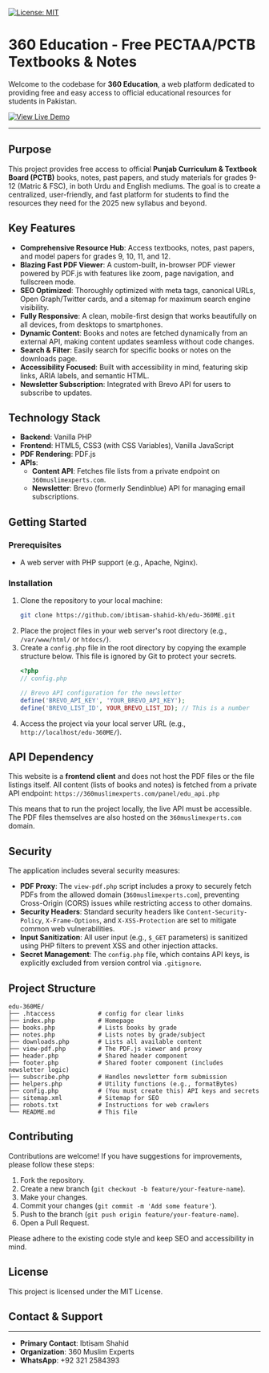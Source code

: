 [![License: MIT](https://img.shields.io/badge/License-MIT-yellow.svg)](https://opensource.org/licenses/MIT)

# 360 Education - Free PECTAA/PCTB Textbooks & Notes

Welcome to the codebase for **360 Education**, a web platform dedicated to providing free and easy access to official educational resources for students in Pakistan.

[![View Live Demo](https://img.shields.io/badge/Live_Demo-View_Site-brightgreen?style=for-the-badge&logo=google-chrome)](https://edu.360muslimexperts.com/)

---

<!-- Add a screenshot of the homepage here -->
<!-- ![Homepage Screenshot](https://example.com/screenshot.png) -->

## Purpose
This project provides free access to official **Punjab Curriculum & Textbook Board (PCTB)** books, notes, past papers, and study materials for grades 9-12 (Matric & FSC), in both Urdu and English mediums. The goal is to create a centralized, user-friendly, and fast platform for students to find the resources they need for the 2025 new syllabus and beyond.

## Key Features
- **Comprehensive Resource Hub**: Access textbooks, notes, past papers, and model papers for grades 9, 10, 11, and 12.
- **Blazing Fast PDF Viewer**: A custom-built, in-browser PDF viewer powered by PDF.js with features like zoom, page navigation, and fullscreen mode.
- **SEO Optimized**: Thoroughly optimized with meta tags, canonical URLs, Open Graph/Twitter cards, and a sitemap for maximum search engine visibility.
- **Fully Responsive**: A clean, mobile-first design that works beautifully on all devices, from desktops to smartphones.
- **Dynamic Content**: Books and notes are fetched dynamically from an external API, making content updates seamless without code changes.
- **Search & Filter**: Easily search for specific books or notes on the downloads page.
- **Accessibility Focused**: Built with accessibility in mind, featuring skip links, ARIA labels, and semantic HTML.
- **Newsletter Subscription**: Integrated with Brevo API for users to subscribe to updates.

## Technology Stack
- **Backend**: Vanilla PHP
- **Frontend**: HTML5, CSS3 (with CSS Variables), Vanilla JavaScript
- **PDF Rendering**: PDF.js
- **APIs**:
  - **Content API**: Fetches file lists from a private endpoint on `360muslimexperts.com`.
  - **Newsletter**: Brevo (formerly Sendinblue) API for managing email subscriptions.

## Getting Started

### Prerequisites
- A web server with PHP support (e.g., Apache, Nginx).

### Installation
1.  Clone the repository to your local machine:
    ```bash
    git clone https://github.com/ibtisam-shahid-kh/edu-360ME.git
    ```
2.  Place the project files in your web server's root directory (e.g., `/var/www/html/` or `htdocs/`).
3.  Create a `config.php` file in the root directory by copying the example structure below. This file is ignored by Git to protect your secrets.
    ```php
    <?php
    // config.php

    // Brevo API configuration for the newsletter
    define('BREVO_API_KEY', 'YOUR_BREVO_API_KEY');
    define('BREVO_LIST_ID', YOUR_BREVO_LIST_ID); // This is a number
    ```
4.  Access the project via your local server URL (e.g., `http://localhost/edu-360ME/`).

## API Dependency
This website is a **frontend client** and does not host the PDF files or the file listings itself. All content (lists of books and notes) is fetched from a private API endpoint:
`https://360muslimexperts.com/panel/edu_api.php`

This means that to run the project locally, the live API must be accessible. The PDF files themselves are also hosted on the `360muslimexperts.com` domain.

## Security
The application includes several security measures:
- **PDF Proxy**: The `view-pdf.php` script includes a proxy to securely fetch PDFs from the allowed domain (`360muslimexperts.com`), preventing Cross-Origin (CORS) issues while restricting access to other domains.
- **Security Headers**: Standard security headers like `Content-Security-Policy`, `X-Frame-Options`, and `X-XSS-Protection` are set to mitigate common web vulnerabilities.
- **Input Sanitization**: All user input (e.g., `$_GET` parameters) is sanitized using PHP filters to prevent XSS and other injection attacks.
- **Secret Management**: The `config.php` file, which contains API keys, is explicitly excluded from version control via `.gitignore`.

## Project Structure
```
edu-360ME/
├── .htaccess            # config for clear links
├── index.php            # Homepage
├── books.php            # Lists books by grade
├── notes.php            # Lists notes by grade/subject
├── downloads.php        # Lists all available content
├── view-pdf.php         # The PDF.js viewer and proxy
├── header.php           # Shared header component
├── footer.php           # Shared footer component (includes newsletter logic)
├── subscribe.php        # Handles newsletter form submission
├── helpers.php          # Utility functions (e.g., formatBytes)
├── config.php           # (You must create this) API keys and secrets
├── sitemap.xml          # Sitemap for SEO
├── robots.txt           # Instructions for web crawlers
└── README.md            # This file
```

## Contributing
Contributions are welcome! If you have suggestions for improvements, please follow these steps:
1.  Fork the repository.
2.  Create a new branch (`git checkout -b feature/your-feature-name`).
3.  Make your changes.
4.  Commit your changes (`git commit -m 'Add some feature'`).
5.  Push to the branch (`git push origin feature/your-feature-name`).
6.  Open a Pull Request.

Please adhere to the existing code style and keep SEO and accessibility in mind.

## License
This project is licensed under the MIT License.

## Contact & Support
----
- **Primary Contact**: Ibtisam Shahid
- **Organization**: 360 Muslim Experts
- **WhatsApp**: +92 321 2584393

